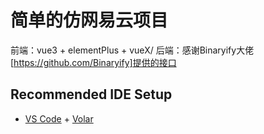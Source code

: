 # 简单的仿网易云项目
前端：vue3 + elementPlus + vueX/
后端：感谢Binaryify大佬[https://github.com/Binaryify]提供的接口

## Recommended IDE Setup

- [VS Code](https://code.visualstudio.com/) + [Volar](https://marketplace.visualstudio.com/items?itemName=Vue.volar)
